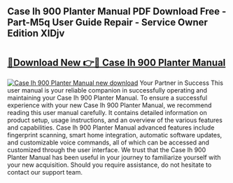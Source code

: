 ## Case Ih 900 Planter Manual PDF Download Free - Part-M5q User Guide Repair - Service Owner Edition XIDjv

# <h2><a href="http://bc97285.oget.top/?id=Case+Ih+900+Planter+Manual">🔗Download New 👉🔴 Case Ih 900 Planter Manual</a></h2>

[![Case Ih 900 Planter Manual new download](https://i.imgur.com/5g1atiW.png)](http://bc97285.oget.top/?id=Case+Ih+900+Planter+Manual)
Your Partner in Success This user manual is your reliable companion in successfully operating and maintaining your Case Ih 900 Planter Manual. To ensure a successful experience with your new Case Ih 900 Planter Manual, we recommend reading this user manual carefully. It contains detailed information on product setup, usage instructions, and an overview of the various features and capabilities. Case Ih 900 Planter Manual advanced features include fingerprint scanning, smart home integration, automatic software updates, and customizable voice commands, all of which can be accessed and customized through the user interface. We trust that the Case Ih 900 Planter Manual has been useful in your journey to familiarize yourself with your new acquisition. Should you require assistance, do not hesitate to contact our support team.
